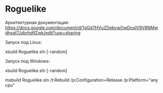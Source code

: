 # Roguelike

Архитектурная документация:
https://docs.google.com/document/d/1gGd7HVuZDebvwOwDosIV9V6NMwdhsqI7JzbrhdflZwk/edit?usp=sharing

Запуск под Linux:

xbuild Roguelike.sln [-random]

Запуск под Windows:

xbuild Roguelike.sln [-random]

msbuild Roguelike.sln /t:Rebuild /p:Configuration=Release /p:Platform="any cpu"
